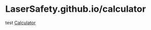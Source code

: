 # LaserSafety.github.io/calculator
test
<a href="http://LaserSafety.github.io/calculator.html">Calculator</a>
